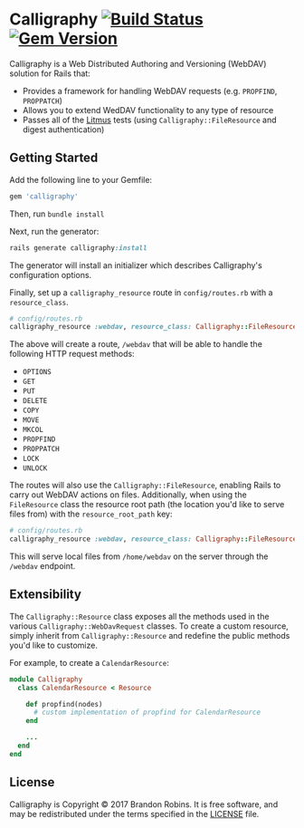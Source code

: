 # Calligraphy [![Build Status](https://travis-ci.org/eanlain/calligraphy.svg?branch=master)](https://travis-ci.org/eanlain/calligraphy) [![Gem Version](https://badge.fury.io/rb/calligraphy.svg)](https://badge.fury.io/rb/calligraphy)

Calligraphy is a Web Distributed Authoring and Versioning (WebDAV) solution for Rails that:

* Provides a framework for handling WebDAV requests (e.g. `PROPFIND`, `PROPPATCH`)
* Allows you to extend WedDAV functionality to any type of resource
* Passes all of the [Litmus](https://github.com/eanlain/litmus) tests (using `Calligraphy::FileResource` and digest authentication)

## Getting Started

Add the following line to your Gemfile:

```ruby
gem 'calligraphy'
```

Then, run `bundle install`

Next, run the generator:

```ruby
rails generate calligraphy:install
```

The generator will install an initializer which describes Calligraphy's configuration options.

Finally, set up a `calligraphy_resource` route in `config/routes.rb` with a `resource_class`.

```ruby
# config/routes.rb
calligraphy_resource :webdav, resource_class: Calligraphy::FileResource
```

The above will create a route, `/webdav` that will be able to handle the following HTTP request methods:

* `OPTIONS`
* `GET`
* `PUT`
* `DELETE`
* `COPY`
* `MOVE`
* `MKCOL`
* `PROPFIND`
* `PROPPATCH`
* `LOCK`
* `UNLOCK`

The routes will also use the `Calligraphy::FileResource`, enabling Rails to carry out WebDAV actions on files.
Additionally, when using the `FileResource` class the resource root path (the location you'd like to serve files from) with the `resource_root_path` key:

```ruby
# config/routes.rb
calligraphy_resource :webdav, resource_class: Calligraphy::FileResource, resource_root_path: '/home/webdav'
```

This will serve local files from `/home/webdav` on the server through the `/webdav` endpoint.

## Extensibility

The `Calligraphy::Resource` class exposes all the methods used in the various `Calligraphy::WebDavRequest` classes.
To create a custom resource, simply inherit from `Calligraphy::Resource` and redefine the public methods you'd like to customize.

For example, to create a `CalendarResource`:

```ruby
module Calligraphy
  class CalendarResource < Resource

    def propfind(nodes)
      # custom implementation of propfind for CalendarResource
    end

    ...
  end
end
```

## License

Calligraphy is Copyright © 2017 Brandon Robins.
It is free software, and may be redistributed under the terms specified in the [LICENSE](/LICENSE) file.
